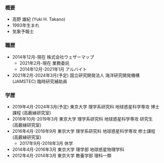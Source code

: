 ### 概要
- 高野 雄紀 (Yuki H. Takano)
- 1993年生まれ
- 気象予報士

### 職歴
- 2014年12月-現在 株式会社ウェザーマップ
  - 2021年2月-現在 業務委託
  - 2014年12月-2021年1月 アルバイト
- 2021年2月-2024年3月(予定) 国立研究開発法人 海洋研究開発機構 (JAMSTEC) 臨時研究補助員

### 学歴
- 2019年4月-2024年3月(予定) 東京大学 理学系研究科 地球惑星科学専攻 博士課程 (高薮縁研究室)
- 2018年10月-2019年3月 東京大学 理学系研究科 地球惑星科学専攻 研究生 (高薮縁研究室)
- 2016年4月-2018年9月 東京大学 理学系研究科 地球惑星科学専攻 修士課程 (高薮縁研究室)
  - 2017年9月-2018年3月 休学
- 2014年4月-2016年3月 東京大学 理学部 地球惑星物理学科
- 2012年4月-2014年3月 東京大学 教養学部 理科一類
